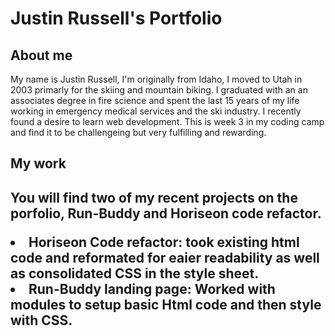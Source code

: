 <h1>Justin Russell's Portfolio</h2>


<h2>About me</h2>

<p> My name is Justin Russell, I'm originally from Idaho, I moved to Utah in 2003 primarly for the skiing and mountain biking. I graduated with an an associates  degree in fire science and spent the last 15 years of my life working in emergency medical services and the ski industry. I recently found a desire to learn web development. This is week 3 in my coding camp and find it to be challengeing but very fulfilling and rewarding.</p>


<h2>My work<h2>
  
You will find two of my recent projects on the porfolio, Run-Buddy and Horiseon code refactor.
<li> Horiseon Code refactor: took existing html code and reformated for eaier readability as well as consolidated CSS in the style sheet.</li>
<li> Run-Buddy landing page: Worked with modules to setup basic Html code and then style with CSS.</li>
  
  
  
